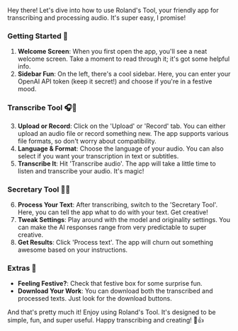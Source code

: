 Hey there! Let's dive into how to use Roland's Tool, your friendly app for transcribing and processing audio. It's super easy, I promise!

### Getting Started 🚀

1. **Welcome Screen**: When you first open the app, you'll see a neat welcome screen. Take a moment to read through it; it's got some helpful info.
2. **Sidebar Fun**: On the left, there's a cool sidebar. Here, you can enter your OpenAI API token (keep it secret!) and choose if you're in a festive mood.

### Transcribe Tool 🎧🤖

3. **Upload or Record**: Click on the 'Upload' or 'Record' tab. You can either upload an audio file or record something new. The app supports various file formats, so don't worry about compatibility.
4. **Language & Format**: Choose the language of your audio. You can also select if you want your transcription in text or subtitles.
5. **Transcribe It**: Hit 'Transcribe audio'. The app will take a little time to listen and transcribe your audio. It's magic!

### Secretary Tool 🤖📝

6. **Process Your Text**: After transcribing, switch to the 'Secretary Tool'. Here, you can tell the app what to do with your text. Get creative!
7. **Tweak Settings**: Play around with the model and originality settings. You can make the AI responses range from very predictable to super creative.
8. **Get Results**: Click 'Process text'. The app will churn out something awesome based on your instructions.

### Extras 🌟

- **Feeling Festive?**: Check that festive box for some surprise fun.
- **Download Your Work**: You can download both the transcribed and processed texts. Just look for the download buttons.

And that's pretty much it! Enjoy using Roland's Tool. It's designed to be simple, fun, and super useful. Happy transcribing and creating! 🤩👍
